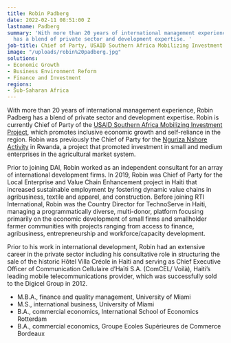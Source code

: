 ```yaml
---
title: Robin Padberg
date: 2022-02-11 08:51:00 Z
lastname: Padberg
summary: 'With more than 20 years of international management experience, Robin Padberg
  has a blend of private sector and development expertise. '
job-title: Chief of Party, USAID Southern Africa Mobilizing Investment Project
image: "/uploads/robin%20padberg.jpg"
solutions:
- Economic Growth
- Business Environment Reform
- Finance and Investment
regions:
- Sub-Saharan Africa
---
```


With more than 20 years of international management experience, Robin Padberg has a blend of private sector and development expertise. Robin is currently Chief of Party of the [USAID Southern Africa Mobilizing Investment Project](https://www.dai.com/our-work/projects/southern-africa-mobilizing-investment), which promotes inclusive economic growth and self-reliance in the region. Robin was previously the Chief of Party for the [Nguriza Nshore Activity](https://www.dai.com/our-work/projects/rwanda-nguriza-nshore) in Rwanda, a project that promoted investment in small and medium enterprises in the agricultural market system. 

Prior to joining DAI, Robin worked as an independent consultant for an array of international development firms. In 2019, Robin was Chief of Party for the Local Enterprise and Value Chain Enhancement project in Haiti that increased sustainable employment by fostering dynamic value chains in agribusiness, textile and apparel, and construction. Before joining RTI International, Robin was the Country Director for TechnoServe in Haiti, managing a programmatically diverse, multi-donor, platform focusing primarily on the economic development of small firms and smallholder farmer communities with projects ranging from access to finance, agribusiness, entrepreneurship and workforce/capacity development.
 
Prior to his work in international development, Robin had an extensive career in the private sector including his consultative role in structuring the sale of the historic Hôtel Villa Créole in Haiti and serving as Chief Executive Officer of Communication Cellulaire d’Haïti S.A. (ComCEL/ Voilà), Haiti’s leading mobile telecommunications provider, which was successfully sold to the Digicel Group in 2012. 
 
* M.B.A., finance and quality management, University of Miami
* M.S., international business, University of Miami
* B.A., commercial economics, International School of Economics Rotterdam
* B.A., commercial economics, Groupe Ecoles Supérieures de Commerce Bordeaux